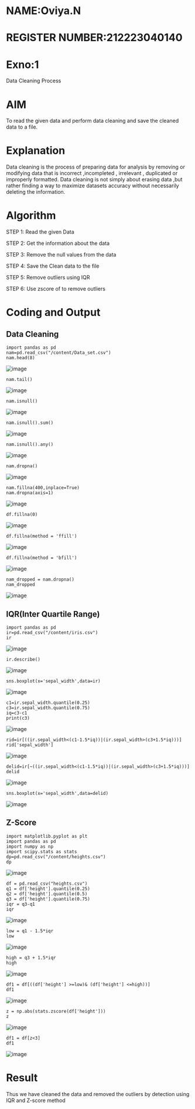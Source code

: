 # NAME:Oviya.N 
# REGISTER NUMBER:212223040140
# Exno:1
Data Cleaning Process


# AIM
To read the given data and perform data cleaning and save the cleaned data to a file.

# Explanation
Data cleaning is the process of preparing data for analysis by removing or modifying data that is incorrect ,incompleted , irrelevant , duplicated or improperly formatted. Data cleaning is not simply about erasing data ,but rather finding a way to maximize datasets accuracy without necessarily deleting the information.

# Algorithm
STEP 1: Read the given Data

STEP 2: Get the information about the data

STEP 3: Remove the null values from the data

STEP 4: Save the Clean data to the file

STEP 5: Remove outliers using IQR

STEP 6: Use zscore of to remove outliers

# Coding and Output
## Data Cleaning
```
import pandas as pd
nam=pd.read_csv("/content/Data_set.csv")
nam.head(8)
```
![image](https://github.com/user-attachments/assets/e2dd34ad-bad6-4aa0-962c-482646bfc8b7)
```
nam.tail()
```
![image](https://github.com/user-attachments/assets/547633e8-e2dc-456b-8d8c-0203199480c1)
```
nam.isnull()
```
![image](https://github.com/user-attachments/assets/e1f0177d-24d4-4898-96d2-2d5d299a9d21)
```
nam.isnull().sum()
```
![image](https://github.com/user-attachments/assets/3573e286-c254-4fb2-859e-fa573619888b)
```
nam.isnull().any()
```
![image](https://github.com/user-attachments/assets/43eef7fe-9c79-4586-b72f-e72bf13ee656)
```
nam.dropna()
```
![image](https://github.com/user-attachments/assets/0e5051dc-32b8-46e1-a5f5-b49f7cc536c5)
```
nam.fillna(400,inplace=True)
nam.dropna(axis=1)
```
![image](https://github.com/user-attachments/assets/0b68a6cd-d86e-4b49-98c7-4598e5803283)
```
df.fillna(0)
```
![image](https://github.com/user-attachments/assets/443dcf1e-93f5-4ca6-894b-89a82b01d1f6)
```
df.fillna(method = 'ffill')
```

![image](https://github.com/user-attachments/assets/0fa0088c-a215-44c7-b84d-59dc93606910)

```
df.fillna(method = 'bfill')
```

![image](https://github.com/user-attachments/assets/4febf8b5-3d77-497d-863b-ddb9b1e59c6c)

```
nam_dropped = nam.dropna()
nam_dropped
```

![image](https://github.com/user-attachments/assets/1a7c4d72-5f93-4466-be73-36ba56e53a01)
## IQR(Inter Quartile Range)
```
import pandas as pd
ir=pd.read_csv("/content/iris.csv")
ir
```

![image](https://github.com/user-attachments/assets/ec385fca-ddeb-404d-8cbe-829b68382240)
```
ir.describe()
```

![image](https://github.com/user-attachments/assets/3cf0c16f-396d-4126-8b39-083e43b85aa2)
```
sns.boxplot(x='sepal_width',data=ir)
```

![image](https://github.com/user-attachments/assets/8c128c6a-721d-4fb5-a5ce-75952e68f194)
```
c1=ir.sepal_width.quantile(0.25)
c3=ir.sepal_width.quantile(0.75)
iq=c3-c1
print(c3)
```

![image](https://github.com/user-attachments/assets/9271e515-0c84-48ce-8a7f-62e4f069212f)
```
rid=ir[((ir.sepal_width<(c1-1.5*iq))|(ir.sepal_width>(c3+1.5*iq)))]
rid['sepal_width']
```

![image](https://github.com/user-attachments/assets/342c5a60-f4ce-430f-a1ee-9d095c8402da)
```
delid=ir[~((ir.sepal_width<(c1-1.5*iq))|(ir.sepal_width>(c3+1.5*iq)))]
delid
```

![image](https://github.com/user-attachments/assets/5fbbeb0f-84df-4e4f-9cd9-ecb71aaab981)
```
sns.boxplot(x='sepal_width',data=delid)
```

![image](https://github.com/user-attachments/assets/953377ca-a7a8-44fe-9cea-9d26e4c65ffc)
## Z-Score
```
import matplotlib.pyplot as plt
import pandas as pd
import numpy as np
import scipy.stats as stats
dp=pd.read_csv("/content/heights.csv")
dp
```

![image](https://github.com/user-attachments/assets/d3fbceab-6b53-4a85-9b3f-263ccd81f7b1)
```
df = pd.read_csv("heights.csv")
q1 = df['height'].quantile(0.25)
q2 = df['height'].quantile(0.5)
q3 = df['height'].quantile(0.75)
iqr = q3-q1
iqr
```

![image](https://github.com/user-attachments/assets/b8530173-dc9f-4f58-aa09-c69d4f5f3709)
```
low = q1 - 1.5*iqr
low
```

![image](https://github.com/user-attachments/assets/1a44c03e-1587-4636-b405-81b8f9964b17)
```
high = q3 + 1.5*iqr
high
```

![image](https://github.com/user-attachments/assets/0fa838f9-8205-42cf-893d-a9b252b8dd97)
```
df1 = df[((df['height'] >=low)& (df['height'] <=high))]
df1
```

![image](https://github.com/user-attachments/assets/3333683c-a8fd-46a4-a4b3-a1a8ce7c1ad4)
```
z = np.abs(stats.zscore(df['height']))
z
```

![image](https://github.com/user-attachments/assets/7976fa76-3463-4577-b65b-6380fec5e307)
```
df1 = df[z<3]
df1
```

![image](https://github.com/user-attachments/assets/9c936e36-debc-4dc5-b012-67f100e9c45f)
# Result
Thus we have cleaned the data and removed the outliers by detection using IQR and Z-score method
